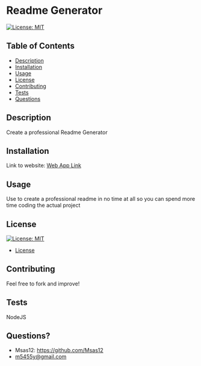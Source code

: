 # Readme Generator 

[![License: MIT](https://img.shields.io/badge/License-MIT-yellow.svg)](https://opensource.org/licenses/MIT)

## Table of Contents
- [Description](#description)
- [Installation](#installation)
- [Usage](#usage)
- [License](#license)
- [Contributing](#contributing)
- [Tests](#tests)
- [Questions](#questions)

## Description
Create a professional Readme Generator

## Installation
Link to website:
[Web App Link](https://github.com/Msas12/createREADME)

## Usage 
Use to create a professional readme in no time at all so you can spend more time coding the actual project

## License
[![License: MIT](https://img.shields.io/badge/License-MIT-yellow.svg)](https://opensource.org/licenses/MIT)
- [License](./LICENSE.txt)

## Contributing
Feel free to fork and improve!

## Tests
NodeJS

## Questions?
- Msas12: https://github.com/Msas12
- m5455y@gmail.com

